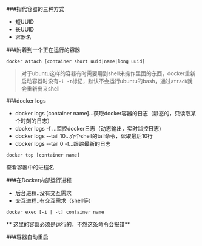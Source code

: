 ###指代容器的三种方式
* 短UUID
* 长UUID
* 容器名

###附着到一个正在运行的容器
```language
docker attach [container short uuid|name|long uuid]
```
>对于ubuntu这样的容器有时需要用到shell来操作里面的东西，docker重新启动容器时没有`-i -t`标记，默认不会运行ubuntu的bash，通过`attach`就会重新出来shell

###docker logs
* docker logs [container name]...获取docker容器的日志（静态的，只读取某个时刻的日志）
* docker logs -f ...监控docker日志（动态输出，实时监控日志）
* docker logs --tail 10...介个shell的tail命令，读取最后10行
* docker logs --tail 0 -f...跟踪最新的日志

```language
docker top [container name]
```
查看容器中的进程名

###在Docker内部运行进程
* 后台进程..没有交互需求
* 交互进程..有交互需求（shell等）

```language
docker exec [-i | -t] container name
```
** 这里的容器必须是运行的，不然这条命令会报错**

###容器自动重启
